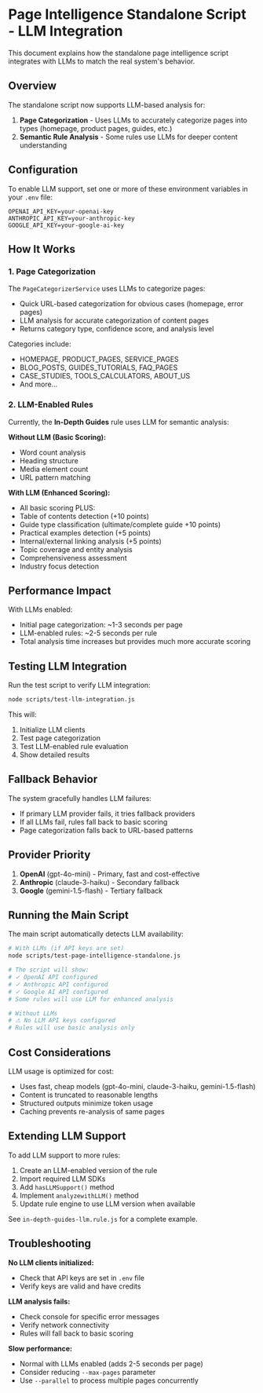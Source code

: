 # Page Intelligence Standalone Script - LLM Integration

This document explains how the standalone page intelligence script integrates with LLMs to match the real system's behavior.

## Overview

The standalone script now supports LLM-based analysis for:
1. **Page Categorization** - Uses LLMs to accurately categorize pages into types (homepage, product pages, guides, etc.)
2. **Semantic Rule Analysis** - Some rules use LLMs for deeper content understanding

## Configuration

To enable LLM support, set one or more of these environment variables in your `.env` file:

```env
OPENAI_API_KEY=your-openai-key
ANTHROPIC_API_KEY=your-anthropic-key  
GOOGLE_API_KEY=your-google-ai-key
```

## How It Works

### 1. Page Categorization

The `PageCategorizerService` uses LLMs to categorize pages:
- Quick URL-based categorization for obvious cases (homepage, error pages)
- LLM analysis for accurate categorization of content pages
- Returns category type, confidence score, and analysis level

Categories include:
- HOMEPAGE, PRODUCT_PAGES, SERVICE_PAGES
- BLOG_POSTS, GUIDES_TUTORIALS, FAQ_PAGES
- CASE_STUDIES, TOOLS_CALCULATORS, ABOUT_US
- And more...

### 2. LLM-Enabled Rules

Currently, the **In-Depth Guides** rule uses LLM for semantic analysis:

**Without LLM (Basic Scoring):**
- Word count analysis
- Heading structure
- Media element count
- URL pattern matching

**With LLM (Enhanced Scoring):**
- All basic scoring PLUS:
- Table of contents detection (+10 points)
- Guide type classification (ultimate/complete guide +10 points)
- Practical examples detection (+5 points)
- Internal/external linking analysis (+5 points)
- Topic coverage and entity analysis
- Comprehensiveness assessment
- Industry focus detection

## Performance Impact

With LLMs enabled:
- Initial page categorization: ~1-3 seconds per page
- LLM-enabled rules: ~2-5 seconds per rule
- Total analysis time increases but provides much more accurate scoring

## Testing LLM Integration

Run the test script to verify LLM integration:

```bash
node scripts/test-llm-integration.js
```

This will:
1. Initialize LLM clients
2. Test page categorization
3. Test LLM-enabled rule evaluation
4. Show detailed results

## Fallback Behavior

The system gracefully handles LLM failures:
- If primary LLM provider fails, it tries fallback providers
- If all LLMs fail, rules fall back to basic scoring
- Page categorization falls back to URL-based patterns

## Provider Priority

1. **OpenAI** (gpt-4o-mini) - Primary, fast and cost-effective
2. **Anthropic** (claude-3-haiku) - Secondary fallback
3. **Google** (gemini-1.5-flash) - Tertiary fallback

## Running the Main Script

The main script automatically detects LLM availability:

```bash
# With LLMs (if API keys are set)
node scripts/test-page-intelligence-standalone.js

# The script will show:
# ✓ OpenAI API configured
# ✓ Anthropic API configured  
# ✓ Google AI API configured
# Some rules will use LLM for enhanced analysis

# Without LLMs
# ⚠ No LLM API keys configured
# Rules will use basic analysis only
```

## Cost Considerations

LLM usage is optimized for cost:
- Uses fast, cheap models (gpt-4o-mini, claude-3-haiku, gemini-1.5-flash)
- Content is truncated to reasonable lengths
- Structured outputs minimize token usage
- Caching prevents re-analysis of same pages

## Extending LLM Support

To add LLM support to more rules:

1. Create an LLM-enabled version of the rule
2. Import required LLM SDKs
3. Add `hasLLMSupport()` method
4. Implement `analyzewithLLM()` method
5. Update rule engine to use LLM version when available

See `in-depth-guides-llm.rule.js` for a complete example.

## Troubleshooting

**No LLM clients initialized:**
- Check that API keys are set in `.env` file
- Verify keys are valid and have credits

**LLM analysis fails:**
- Check console for specific error messages
- Verify network connectivity
- Rules will fall back to basic scoring

**Slow performance:**
- Normal with LLMs enabled (adds 2-5 seconds per page)
- Consider reducing `--max-pages` parameter
- Use `--parallel` to process multiple pages concurrently